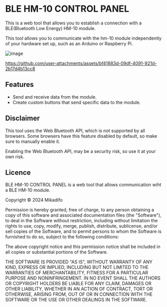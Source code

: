 # BLE HM-10 CONTROL PANEL

This is a web tool that allows you to establish a connection with a BLE(Bluetooth Low Energy) HM-10 module.

This tool allows you to communicate with the hm-10 module independently of your hardware set up, such as an Arduino or Raspberry Pi.

![image](https://github.com/user-attachments/assets/e22bd2e8-9695-44ba-94a6-7fce03bf5e70)

https://github.com/user-attachments/assets/bf41883d-09df-4091-921d-2b17d4b13cc8

## Features

- Send and receive data from the module.
- Create custom buttons that send specific data to the module.

## Disclaimer

This tool uses the Web Bluetooth API, which is not supported by all browsers. Some browsers have this feature disabled by default, so make sure to manually enable it.

Enabling the Web Bluetooth API, may be a security risk, so use it at your own risk.

## Licence

BLE HM-10 CONTROL PANEL is a web tool that allows communication wiht a BLE HM-10 module.

Copyright © 2024 Mikadifo

Permission is hereby granted, free of charge, to any person obtaining
a copy of this software and associated documentation files (the "Software"),
to deal in the Software without restriction, including without limitation
the rights to use, copy, modify, merge, publish, distribute, sublicense,
and/or sell copies of the Software, and to permit persons to whom the
Software is furnished to do so, subject to the following conditions:

The above copyright notice and this permission notice shall be included
in all copies or substantial portions of the Software.

THE SOFTWARE IS PROVIDED "AS IS", WITHOUT WARRANTY OF ANY KIND,
EXPRESS OR IMPLIED, INCLUDING BUT NOT LIMITED TO THE WARRANTIES
OF MERCHANTABILITY, FITNESS FOR A PARTICULAR PURPOSE AND NONINFRINGEMENT.
IN NO EVENT SHALL THE AUTHORS OR COPYRIGHT HOLDERS BE LIABLE FOR ANY CLAIM,
DAMAGES OR OTHER LIABILITY, WHETHER IN AN ACTION OF CONTRACT,
TORT OR OTHERWISE, ARISING FROM, OUT OF OR IN CONNECTION WITH THE SOFTWARE
OR THE USE OR OTHER DEALINGS IN THE SOFTWARE.
